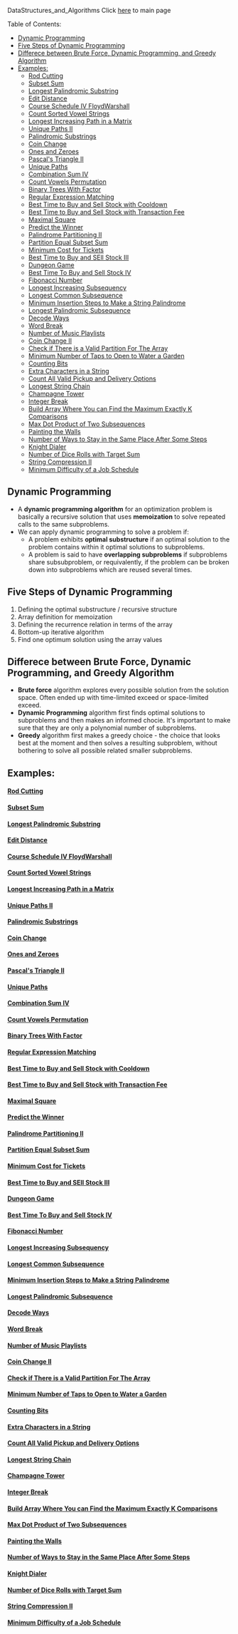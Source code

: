 DataStructures_and_Algorithms
Click [here](../README.md) to main page

Table of Contents:
- [Dynamic Programming](#dynamic-programming)
- [Five Steps of Dynamic Programming](#five-steps-of-dynamic-programming)
- [Differece between Brute Force, Dynamic Programming, and Greedy Algorithm](#differece-between-brute-force-dynamic-programming-and-greedy-algorithm)
- [Examples:](#examples)
    - [Rod Cutting](#rod-cutting)
    - [Subset Sum](#subset-sum)
    - [Longest Palindromic Substring](#longest-palindromic-substring)
    - [Edit Distance](#edit-distance)
    - [Course Schedule IV FloydWarshall](#course-schedule-iv-floydwarshall)
    - [Count Sorted Vowel Strings](#count-sorted-vowel-strings)
    - [Longest Increasing Path in a Matrix](#longest-increasing-path-in-a-matrix)
    - [Unique Paths II](#unique-paths-ii)
    - [Palindromic Substrings](#palindromic-substrings)
    - [Coin Change](#coin-change)
    - [Ones and Zeroes](#ones-and-zeroes)
    - [Pascal's Triangle II](#pascals-triangle-ii)
    - [Unique Paths](#unique-paths)
    - [Combination Sum IV](#combination-sum-iv)
    - [Count Vowels Permutation](#count-vowels-permutation)
    - [Binary Trees With Factor](#binary-trees-with-factor)
    - [Regular Expression Matching](#regular-expression-matching)
    - [Best Time to Buy and Sell Stock with Cooldown](#best-time-to-buy-and-sell-stock-with-cooldown)
    - [Best Time to Buy and Sell Stock with Transaction Fee](#best-time-to-buy-and-sell-stock-with-transaction-fee)
    - [Maximal Square](#maximal-square)
    - [Predict the Winner](#predict-the-winner)
    - [Palindrome Partitioning II](#palindrome-partitioning-ii)
    - [Partition Equal Subset Sum](#partition-equal-subset-sum)
    - [Minimum Cost for Tickets](#minimum-cost-for-tickets)
    - [Best Time to Buy and SEll Stock III](#best-time-to-buy-and-sell-stock-iii)
    - [Dungeon Game](#dungeon-game)
    - [Best Time To Buy and Sell Stock IV](#best-time-to-buy-and-sell-stock-iv)
    - [Fibonacci Number](#fibonacci-number)
    - [Longest Increasing Subsequency](#longest-increasing-subsequency)
    - [Longest Common Subsequence](#longest-common-subsequence)
    - [Minimum Insertion Steps to Make a String Palindrome](#minimum-insertion-steps-to-make-a-string-palindrome)
    - [Longest Palindromic Subsequence](#longest-palindromic-subsequence)
    - [Decode Ways](#decode-ways)
    - [Word Break](#word-break)
    - [Number of Music Playlists](#number-of-music-playlists)
    - [Coin Change II](#coin-change-ii)
    - [Check if There is a Valid Partition For The Array](#check-if-there-is-a-valid-partition-for-the-array)
    - [Minimum Number of Taps to Open to Water a Garden](#minimum-number-of-taps-to-open-to-water-a-garden)
    - [Counting Bits](#counting-bits)
    - [Extra Characters in a String](#extra-characters-in-a-string)
    - [Count All Valid Pickup and Delivery Options](#count-all-valid-pickup-and-delivery-options)
    - [Longest String Chain](#longest-string-chain)
    - [Champagne Tower](#champagne-tower)
    - [Integer Break](#integer-break)
    - [Build Array Where You can Find the Maximum Exactly K Comparisons](#build-array-where-you-can-find-the-maximum-exactly-k-comparisons)
    - [Max Dot Product of Two Subsequences](#max-dot-product-of-two-subsequences)
    - [Painting the Walls](#painting-the-walls)
    - [Number of Ways to Stay in the Same Place After Some Steps](#number-of-ways-to-stay-in-the-same-place-after-some-steps)
    - [Knight Dialer](#knight-dialer)
    - [Number of Dice Rolls with Target Sum](#number-of-dice-rolls-with-target-sum)
    - [String Compression II](#string-compression-ii)
    - [Minimum Difficulty of a Job Schedule](#minimum-difficulty-of-a-job-schedule)

## Dynamic Programming
- A **dynamic programming algorithm** for an optimization problem is basically a recursive solution that uses **memoization** to solve repeated calls to the same subproblems.
- We can apply dynamic programming to solve a problem if:
  - A problem exhibits **optimal substructure** if an optimal solution to the problem contains within it optimal solutions to subproblems.
  - A problem is said to have **overlapping subproblems** if subproblems share subsubproblem, or requivalently, if the problem can be broken down into subproblems which are reused several times. 

## Five Steps of Dynamic Programming
1. Defining the optimal substructure / recursive structure
2. Array definition for memoization
3. Defining the recurrence relation in terms of the array
4. Bottom-up iterative algorithm
5. Find one optimum solution using the array values

## Differece between Brute Force, Dynamic Programming, and Greedy Algorithm
- **Brute force** algorithm explores every possible solution from the solution space. Often ended up with time-limited exceed or space-limited exceed.
- **Dynamic Programming** algorithm first finds optimal solutions to subproblems and then makes an informed chocie. It's important to make sure that they are only a polynomial number of subproblems.
- **Greedy** algorithm first makes a greedy choice - the choice that looks best at the moment and then solves a resulting subproblem, without bothering to solve all possible related smaller subproblems.

## Examples:
#### [Rod Cutting](rod_cutting/description.md)
#### [Subset Sum](subset_sum/description.md)
#### [Longest Palindromic Substring](longest_palindromic_substring/description.md)
#### [Edit Distance](edit_distance/description.md)
#### [Course Schedule IV FloydWarshall](course_schedule_IV/description.md)
#### [Count Sorted Vowel Strings](count_sorted_vowel_strings/description.md)
#### [Longest Increasing Path in a Matrix](longest_increasing_path_in_a_matrix/description.md)
#### [Unique Paths II](unique_paths_II/description.md)
#### [Palindromic Substrings](palindromic_substrings/description.md)
#### [Coin Change](coin_change/description.md)
#### [Ones and Zeroes](ones_and_zeroes/description.md)
#### [Pascal's Triangle II](pascal_triangle_II/description.md)
#### [Unique Paths](unique_paths/description.md)
#### [Combination Sum IV](combination_sum_IV/description.md)
#### [Count Vowels Permutation](count_vowels_permutation/description.md)
#### [Binary Trees With Factor](binary_trees_with_factor/description.md)
#### [Regular Expression Matching](regular_expression_matching/description.md)
#### [Best Time to Buy and Sell Stock with Cooldown](best_time_to_buy_and_sell_stock_with_cooldown/description.md)
#### [Best Time to Buy and Sell Stock with Transaction Fee](best_time_to_buy_and_sell_stock_with_transaction_fee/description.md)
#### [Maximal Square](maximal_square/description.md)
#### [Predict the Winner](predict_the_winner/description.md)
#### [Palindrome Partitioning II](palindrome_partitioning_II/description.md)
#### [Partition Equal Subset Sum](partition_equal_subset_sum/description.md)
#### [Minimum Cost for Tickets](minimum_cost_for_tickets/description.md)
#### [Best Time to Buy and SEll Stock III](best_time_to_buy_and_sell_stock_III/description.md)
#### [Dungeon Game](dungeon_game/description.md)
#### [Best Time To Buy and Sell Stock IV](./best_time_to_buy_and_sell_stock_IV/description.md)
#### [Fibonacci Number](./fibonacci_number/description.md)
#### [Longest Increasing Subsequency](./longest_increasing_subsequence/description.md)
#### [Longest Common Subsequence](./longest_common_subsequence/description.md)
#### [Minimum Insertion Steps to Make a String Palindrome](./minimum_insertion_steps_to_make_a_string_palindrome/description.md)
#### [Longest Palindromic Subsequence](./longest_palindromic_subsequence/description.md)
#### [Decode Ways](./decode_ways/description.md)
#### [Word Break](./word_break/description.md)
#### [Number of Music Playlists](./number_of_music_playlists/description.md)
#### [Coin Change II](./coin_change_II/description.md)
#### [Check if There is a Valid Partition For The Array](./check_if_there_is_a_valid_partition_for_the_array/description.md)
#### [Minimum Number of Taps to Open to Water a Garden](./minimum_number_of_taps_to_open_to_water_a_garden/description.md)
#### [Counting Bits](./counting_bits/description.md)
#### [Extra Characters in a String](./extra_characters_in_a_string/description.md)
#### [Count All Valid Pickup and Delivery Options](./count_all_valid_pickup_and_delivery_options/description.md)
#### [Longest String Chain](./longest_string_chain/description.md)
#### [Champagne Tower](./champagne_tower/description.md)
#### [Integer Break](./integer_break/description.md)
#### [Build Array Where You can Find the Maximum Exactly K Comparisons](./build_array_where_you_can_find_the_maximum_exactly_k_comparisons/description.md)
#### [Max Dot Product of Two Subsequences](./max_dot_product_of_two_subsequences/description.md)
#### [Painting the Walls](./painting_the_walls/description.md)
#### [Number of Ways to Stay in the Same Place After Some Steps](./number_of_ways_to_stay_in_the_same_place_after_some_steps/description.md)
#### [Knight Dialer](./knight_dialer/description.md)
#### [Number of Dice Rolls with Target Sum](./number_of_dice_rolls_with_target_sum/description.md)
#### [String Compression II](./string_compression_II/description.md)
#### [Minimum Difficulty of a Job Schedule](./minimum_difficulty_of_a_job_schedule/description.md)